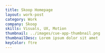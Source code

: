 ```yaml
---
title: Skoop Homepage
layout: work-post
category: Work
company: Skoop
skills: Visuals, UX, Motion
thumbnail: ../images/cue-app-thumbnail.png
thumbnailDesc: Lorem ipsum dolor sit amet
keyColor: ftre
---
```

